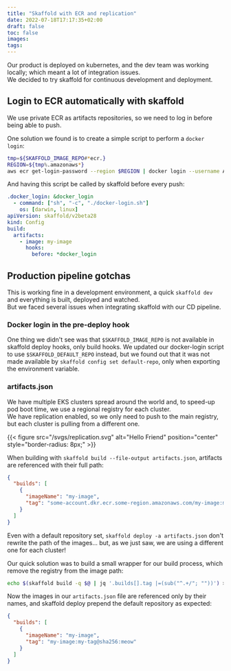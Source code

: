 ```yaml
---
title: "Skaffold with ECR and replication"
date: 2022-07-18T17:17:35+02:00
draft: false
toc: false
images:
tags:
---
```


Our product is deployed on kubernetes, and the dev team was working locally; which meant a lot of integration issues.  
We decided to try skaffold for continuous development and deployment.

## Login to ECR automatically with skaffold
We use private ECR as artifacts repositories, so we need to log in before being able to push.  

One solution we found is to create a simple script to perform a `docker login`:  
```sh
tmp=${SKAFFOLD_IMAGE_REPO#*ecr.}
REGION=${tmp%.amazonaws*}	
aws ecr get-login-password --region $REGION | docker login --username AWS --password-stdin $SKAFFOLD_IMAGE_REPO
```

And having this script be called by skaffold before every push:
```yaml
.docker_login: &docker_login
  - command: ["sh", "-c", "./docker-login.sh"]
    os: [darwin, linux]
apiVersion: skaffold/v2beta28
kind: Config
build:
  artifacts:
    - image: my-image
      hooks:
        before: *docker_login
```

## Production pipeline gotchas
This is working fine in a development environment, a quick `skaffold dev` and everything is built, deployed and watched.  
But we faced several issues when integrating skaffold with our CD pipeline.  

### Docker login in the pre-deploy hook
One thing we didn't see was that `$SKAFFOLD_IMAGE_REPO` is not available in skaffold deploy hooks, only build hooks.
We updated our docker-login script to use `$SKAFFOLD_DEFAULT_REPO` instead, but we found out that it was not made available by `skaffold config set default-repo`, only when exporting the environment variable.

### artifacts.json
We have multiple EKS clusters spread around the world and, to speed-up pod boot time, we use a regional registry for each cluster.  
We have replication enabled, so we only need to push to the main registry, but each cluster is pulling from a different one.

{{< figure src="/svgs/replication.svg" alt="Hello Friend" position="center" style="border-radius: 8px;" >}}

When building with `skaffold build --file-output artifacts.json`, artifacts are referenced with their full path:
```json
{
  "builds": [
    {
      "imageName": "my-image",
      "tag": "some-account.dkr.ecr.some-region.amazonaws.com/my-image:my-tag@sha256:meow"
    }
  ]
}
```
Even with a default repository set, `skaffold deploy -a artifacts.json` don't rewrite the path of the images... but, as we just saw, we are using a different one for each cluster!  
  
Our quick solution was to build a small wrapper for our build process, which remove the registry from the image path:
```sh
echo $(skaffold build -q $@ | jq '.builds[].tag |=(sub("^.+/"; ""))') > "artifacts.json"
```

Now the images in our `artifacts.json` file are referenced only by their names, and skaffold deploy prepend the default repository as expected:  
```json
{
  "builds": [
    {
      "imageName": "my-image",
      "tag": "my-image:my-tag@sha256:meow"
    }
  ]
}
```

